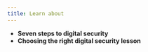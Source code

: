 ```yaml
---
title: Learn about
---
```

- **Seven steps to digital security**
- **Choosing the right digital security lesson**
